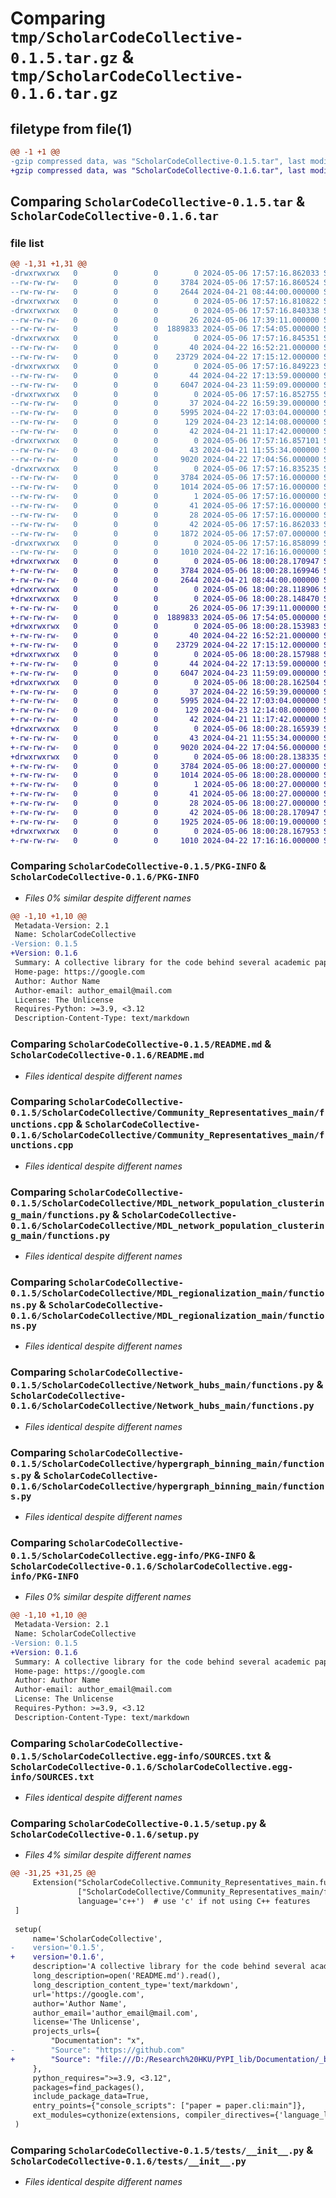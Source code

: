 # Comparing `tmp/ScholarCodeCollective-0.1.5.tar.gz` & `tmp/ScholarCodeCollective-0.1.6.tar.gz`

## filetype from file(1)

```diff
@@ -1 +1 @@
-gzip compressed data, was "ScholarCodeCollective-0.1.5.tar", last modified: Mon May  6 17:57:16 2024, max compression
+gzip compressed data, was "ScholarCodeCollective-0.1.6.tar", last modified: Mon May  6 18:00:28 2024, max compression
```

## Comparing `ScholarCodeCollective-0.1.5.tar` & `ScholarCodeCollective-0.1.6.tar`

### file list

```diff
@@ -1,31 +1,31 @@
-drwxrwxrwx   0        0        0        0 2024-05-06 17:57:16.862033 ScholarCodeCollective-0.1.5/
--rw-rw-rw-   0        0        0     3784 2024-05-06 17:57:16.860524 ScholarCodeCollective-0.1.5/PKG-INFO
--rw-rw-rw-   0        0        0     2644 2024-04-21 08:44:00.000000 ScholarCodeCollective-0.1.5/README.md
-drwxrwxrwx   0        0        0        0 2024-05-06 17:57:16.810822 ScholarCodeCollective-0.1.5/ScholarCodeCollective/
-drwxrwxrwx   0        0        0        0 2024-05-06 17:57:16.840338 ScholarCodeCollective-0.1.5/ScholarCodeCollective/Community_Representatives_main/
--rw-rw-rw-   0        0        0       26 2024-05-06 17:39:11.000000 ScholarCodeCollective-0.1.5/ScholarCodeCollective/Community_Representatives_main/__init__.py
--rw-rw-rw-   0        0        0  1889833 2024-05-06 17:54:05.000000 ScholarCodeCollective-0.1.5/ScholarCodeCollective/Community_Representatives_main/functions.cpp
-drwxrwxrwx   0        0        0        0 2024-05-06 17:57:16.845351 ScholarCodeCollective-0.1.5/ScholarCodeCollective/MDL_network_population_clustering_main/
--rw-rw-rw-   0        0        0       40 2024-04-22 16:52:21.000000 ScholarCodeCollective-0.1.5/ScholarCodeCollective/MDL_network_population_clustering_main/__init__.py
--rw-rw-rw-   0        0        0    23729 2024-04-22 17:15:12.000000 ScholarCodeCollective-0.1.5/ScholarCodeCollective/MDL_network_population_clustering_main/functions.py
-drwxrwxrwx   0        0        0        0 2024-05-06 17:57:16.849223 ScholarCodeCollective-0.1.5/ScholarCodeCollective/MDL_regionalization_main/
--rw-rw-rw-   0        0        0       44 2024-04-22 17:13:59.000000 ScholarCodeCollective-0.1.5/ScholarCodeCollective/MDL_regionalization_main/__init__.py
--rw-rw-rw-   0        0        0     6047 2024-04-23 11:59:09.000000 ScholarCodeCollective-0.1.5/ScholarCodeCollective/MDL_regionalization_main/functions.py
-drwxrwxrwx   0        0        0        0 2024-05-06 17:57:16.852755 ScholarCodeCollective-0.1.5/ScholarCodeCollective/Network_hubs_main/
--rw-rw-rw-   0        0        0       37 2024-04-22 16:59:39.000000 ScholarCodeCollective-0.1.5/ScholarCodeCollective/Network_hubs_main/__init__.py
--rw-rw-rw-   0        0        0     5995 2024-04-22 17:03:04.000000 ScholarCodeCollective-0.1.5/ScholarCodeCollective/Network_hubs_main/functions.py
--rw-rw-rw-   0        0        0      129 2024-04-23 12:14:08.000000 ScholarCodeCollective-0.1.5/ScholarCodeCollective/__init__.py
--rw-rw-rw-   0        0        0       42 2024-04-21 11:17:42.000000 ScholarCodeCollective-0.1.5/ScholarCodeCollective/cli.py
-drwxrwxrwx   0        0        0        0 2024-05-06 17:57:16.857101 ScholarCodeCollective-0.1.5/ScholarCodeCollective/hypergraph_binning_main/
--rw-rw-rw-   0        0        0       43 2024-04-21 11:55:34.000000 ScholarCodeCollective-0.1.5/ScholarCodeCollective/hypergraph_binning_main/__init__.py
--rw-rw-rw-   0        0        0     9020 2024-04-22 17:04:56.000000 ScholarCodeCollective-0.1.5/ScholarCodeCollective/hypergraph_binning_main/functions.py
-drwxrwxrwx   0        0        0        0 2024-05-06 17:57:16.835235 ScholarCodeCollective-0.1.5/ScholarCodeCollective.egg-info/
--rw-rw-rw-   0        0        0     3784 2024-05-06 17:57:16.000000 ScholarCodeCollective-0.1.5/ScholarCodeCollective.egg-info/PKG-INFO
--rw-rw-rw-   0        0        0     1014 2024-05-06 17:57:16.000000 ScholarCodeCollective-0.1.5/ScholarCodeCollective.egg-info/SOURCES.txt
--rw-rw-rw-   0        0        0        1 2024-05-06 17:57:16.000000 ScholarCodeCollective-0.1.5/ScholarCodeCollective.egg-info/dependency_links.txt
--rw-rw-rw-   0        0        0       41 2024-05-06 17:57:16.000000 ScholarCodeCollective-0.1.5/ScholarCodeCollective.egg-info/entry_points.txt
--rw-rw-rw-   0        0        0       28 2024-05-06 17:57:16.000000 ScholarCodeCollective-0.1.5/ScholarCodeCollective.egg-info/top_level.txt
--rw-rw-rw-   0        0        0       42 2024-05-06 17:57:16.862033 ScholarCodeCollective-0.1.5/setup.cfg
--rw-rw-rw-   0        0        0     1872 2024-05-06 17:57:07.000000 ScholarCodeCollective-0.1.5/setup.py
-drwxrwxrwx   0        0        0        0 2024-05-06 17:57:16.858099 ScholarCodeCollective-0.1.5/tests/
--rw-rw-rw-   0        0        0     1010 2024-04-22 17:16:16.000000 ScholarCodeCollective-0.1.5/tests/__init__.py
+drwxrwxrwx   0        0        0        0 2024-05-06 18:00:28.170947 ScholarCodeCollective-0.1.6/
+-rw-rw-rw-   0        0        0     3784 2024-05-06 18:00:28.169946 ScholarCodeCollective-0.1.6/PKG-INFO
+-rw-rw-rw-   0        0        0     2644 2024-04-21 08:44:00.000000 ScholarCodeCollective-0.1.6/README.md
+drwxrwxrwx   0        0        0        0 2024-05-06 18:00:28.118906 ScholarCodeCollective-0.1.6/ScholarCodeCollective/
+drwxrwxrwx   0        0        0        0 2024-05-06 18:00:28.148470 ScholarCodeCollective-0.1.6/ScholarCodeCollective/Community_Representatives_main/
+-rw-rw-rw-   0        0        0       26 2024-05-06 17:39:11.000000 ScholarCodeCollective-0.1.6/ScholarCodeCollective/Community_Representatives_main/__init__.py
+-rw-rw-rw-   0        0        0  1889833 2024-05-06 17:54:05.000000 ScholarCodeCollective-0.1.6/ScholarCodeCollective/Community_Representatives_main/functions.cpp
+drwxrwxrwx   0        0        0        0 2024-05-06 18:00:28.153983 ScholarCodeCollective-0.1.6/ScholarCodeCollective/MDL_network_population_clustering_main/
+-rw-rw-rw-   0        0        0       40 2024-04-22 16:52:21.000000 ScholarCodeCollective-0.1.6/ScholarCodeCollective/MDL_network_population_clustering_main/__init__.py
+-rw-rw-rw-   0        0        0    23729 2024-04-22 17:15:12.000000 ScholarCodeCollective-0.1.6/ScholarCodeCollective/MDL_network_population_clustering_main/functions.py
+drwxrwxrwx   0        0        0        0 2024-05-06 18:00:28.157988 ScholarCodeCollective-0.1.6/ScholarCodeCollective/MDL_regionalization_main/
+-rw-rw-rw-   0        0        0       44 2024-04-22 17:13:59.000000 ScholarCodeCollective-0.1.6/ScholarCodeCollective/MDL_regionalization_main/__init__.py
+-rw-rw-rw-   0        0        0     6047 2024-04-23 11:59:09.000000 ScholarCodeCollective-0.1.6/ScholarCodeCollective/MDL_regionalization_main/functions.py
+drwxrwxrwx   0        0        0        0 2024-05-06 18:00:28.162504 ScholarCodeCollective-0.1.6/ScholarCodeCollective/Network_hubs_main/
+-rw-rw-rw-   0        0        0       37 2024-04-22 16:59:39.000000 ScholarCodeCollective-0.1.6/ScholarCodeCollective/Network_hubs_main/__init__.py
+-rw-rw-rw-   0        0        0     5995 2024-04-22 17:03:04.000000 ScholarCodeCollective-0.1.6/ScholarCodeCollective/Network_hubs_main/functions.py
+-rw-rw-rw-   0        0        0      129 2024-04-23 12:14:08.000000 ScholarCodeCollective-0.1.6/ScholarCodeCollective/__init__.py
+-rw-rw-rw-   0        0        0       42 2024-04-21 11:17:42.000000 ScholarCodeCollective-0.1.6/ScholarCodeCollective/cli.py
+drwxrwxrwx   0        0        0        0 2024-05-06 18:00:28.165939 ScholarCodeCollective-0.1.6/ScholarCodeCollective/hypergraph_binning_main/
+-rw-rw-rw-   0        0        0       43 2024-04-21 11:55:34.000000 ScholarCodeCollective-0.1.6/ScholarCodeCollective/hypergraph_binning_main/__init__.py
+-rw-rw-rw-   0        0        0     9020 2024-04-22 17:04:56.000000 ScholarCodeCollective-0.1.6/ScholarCodeCollective/hypergraph_binning_main/functions.py
+drwxrwxrwx   0        0        0        0 2024-05-06 18:00:28.138335 ScholarCodeCollective-0.1.6/ScholarCodeCollective.egg-info/
+-rw-rw-rw-   0        0        0     3784 2024-05-06 18:00:27.000000 ScholarCodeCollective-0.1.6/ScholarCodeCollective.egg-info/PKG-INFO
+-rw-rw-rw-   0        0        0     1014 2024-05-06 18:00:28.000000 ScholarCodeCollective-0.1.6/ScholarCodeCollective.egg-info/SOURCES.txt
+-rw-rw-rw-   0        0        0        1 2024-05-06 18:00:27.000000 ScholarCodeCollective-0.1.6/ScholarCodeCollective.egg-info/dependency_links.txt
+-rw-rw-rw-   0        0        0       41 2024-05-06 18:00:27.000000 ScholarCodeCollective-0.1.6/ScholarCodeCollective.egg-info/entry_points.txt
+-rw-rw-rw-   0        0        0       28 2024-05-06 18:00:27.000000 ScholarCodeCollective-0.1.6/ScholarCodeCollective.egg-info/top_level.txt
+-rw-rw-rw-   0        0        0       42 2024-05-06 18:00:28.170947 ScholarCodeCollective-0.1.6/setup.cfg
+-rw-rw-rw-   0        0        0     1925 2024-05-06 18:00:19.000000 ScholarCodeCollective-0.1.6/setup.py
+drwxrwxrwx   0        0        0        0 2024-05-06 18:00:28.167953 ScholarCodeCollective-0.1.6/tests/
+-rw-rw-rw-   0        0        0     1010 2024-04-22 17:16:16.000000 ScholarCodeCollective-0.1.6/tests/__init__.py
```

### Comparing `ScholarCodeCollective-0.1.5/PKG-INFO` & `ScholarCodeCollective-0.1.6/PKG-INFO`

 * *Files 0% similar despite different names*

```diff
@@ -1,10 +1,10 @@
 Metadata-Version: 2.1
 Name: ScholarCodeCollective
-Version: 0.1.5
+Version: 0.1.6
 Summary: A collective library for the code behind several academic papers
 Home-page: https://google.com
 Author: Author Name
 Author-email: author_email@mail.com
 License: The Unlicense
 Requires-Python: >=3.9, <3.12
 Description-Content-Type: text/markdown
```

### Comparing `ScholarCodeCollective-0.1.5/README.md` & `ScholarCodeCollective-0.1.6/README.md`

 * *Files identical despite different names*

### Comparing `ScholarCodeCollective-0.1.5/ScholarCodeCollective/Community_Representatives_main/functions.cpp` & `ScholarCodeCollective-0.1.6/ScholarCodeCollective/Community_Representatives_main/functions.cpp`

 * *Files identical despite different names*

### Comparing `ScholarCodeCollective-0.1.5/ScholarCodeCollective/MDL_network_population_clustering_main/functions.py` & `ScholarCodeCollective-0.1.6/ScholarCodeCollective/MDL_network_population_clustering_main/functions.py`

 * *Files identical despite different names*

### Comparing `ScholarCodeCollective-0.1.5/ScholarCodeCollective/MDL_regionalization_main/functions.py` & `ScholarCodeCollective-0.1.6/ScholarCodeCollective/MDL_regionalization_main/functions.py`

 * *Files identical despite different names*

### Comparing `ScholarCodeCollective-0.1.5/ScholarCodeCollective/Network_hubs_main/functions.py` & `ScholarCodeCollective-0.1.6/ScholarCodeCollective/Network_hubs_main/functions.py`

 * *Files identical despite different names*

### Comparing `ScholarCodeCollective-0.1.5/ScholarCodeCollective/hypergraph_binning_main/functions.py` & `ScholarCodeCollective-0.1.6/ScholarCodeCollective/hypergraph_binning_main/functions.py`

 * *Files identical despite different names*

### Comparing `ScholarCodeCollective-0.1.5/ScholarCodeCollective.egg-info/PKG-INFO` & `ScholarCodeCollective-0.1.6/ScholarCodeCollective.egg-info/PKG-INFO`

 * *Files 0% similar despite different names*

```diff
@@ -1,10 +1,10 @@
 Metadata-Version: 2.1
 Name: ScholarCodeCollective
-Version: 0.1.5
+Version: 0.1.6
 Summary: A collective library for the code behind several academic papers
 Home-page: https://google.com
 Author: Author Name
 Author-email: author_email@mail.com
 License: The Unlicense
 Requires-Python: >=3.9, <3.12
 Description-Content-Type: text/markdown
```

### Comparing `ScholarCodeCollective-0.1.5/ScholarCodeCollective.egg-info/SOURCES.txt` & `ScholarCodeCollective-0.1.6/ScholarCodeCollective.egg-info/SOURCES.txt`

 * *Files identical despite different names*

### Comparing `ScholarCodeCollective-0.1.5/setup.py` & `ScholarCodeCollective-0.1.6/setup.py`

 * *Files 4% similar despite different names*

```diff
@@ -31,25 +31,25 @@
     Extension("ScholarCodeCollective.Community_Representatives_main.functions",
               ["ScholarCodeCollective/Community_Representatives_main/functions.pyx"],
               language='c++')  # use 'c' if not using C++ features
 ]
 
 setup(
     name='ScholarCodeCollective',
-    version='0.1.5',
+    version='0.1.6',
     description='A collective library for the code behind several academic papers',
     long_description=open('README.md').read(),
     long_description_content_type='text/markdown',
     url='https://google.com',
     author='Author Name',
     author_email='author_email@mail.com',
     license='The Unlicense',
     projects_urls={
         "Documentation": "x",
-        "Source": "https://github.com"
+        "Source": "file:///D:/Research%20HKU/PYPI_lib/Documentation/_build/html/index.html"
     },
     python_requires=">=3.9, <3.12",
     packages=find_packages(),
     include_package_data=True,
     entry_points={"console_scripts": ["paper = paper.cli:main"]},
     ext_modules=cythonize(extensions, compiler_directives={'language_level': "3"})
 )
```

### Comparing `ScholarCodeCollective-0.1.5/tests/__init__.py` & `ScholarCodeCollective-0.1.6/tests/__init__.py`

 * *Files identical despite different names*

